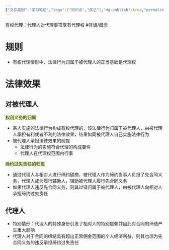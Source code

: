 ```yaml
---
{"文件类别":"学习笔记","tags":["知识点","民法"],"dg-publish":true,"permalink":"/学习笔记studyup/民法总论/有权代理/","dgPassFrontmatter":true,"created":"2024-07-30T16:22:43.307+08:00","updated":"2024-10-27T10:29:31.526+08:00"}
---
```


有权代理：代理人对代理事项享有代理权 #背诵/概念 
# 规则
- 有权代理情形中，法律行为归属于被代理人的正当基础是代理权
# 法律效果
## 对被代理人
<span style="background:rgba(205, 244, 105, 0.55)">权利义务的归属</span>
- 某人实施的法律行为构成有权代理的，该法律行为归属于被代理人，由被代理人承担有利或者不利的法律效果，结果如同被代理人自己实施法律行为
- 被代理人承担法律效果的前提
	- 法律行为的实施符合代理的构成要件
	- 代理人在代理权范围内行事

<span style="background:rgba(205, 244, 105, 0.55)"> 缔约过失责任的归属</span>
- 通过代理人与相对人进行缔约磋商，被代理人作为缔约当事人负担了先合同义务，代理人成为履行辅助人，辅助被代理人履行先合同义务
- 如果代理人违反先合同义务，则其过错归属于被代理人，由被代理人向相对人承担缔约过失责任
## 代理人
- 特别情形：代理人的特殊身份引发了相对人的特别信赖并因此对合同的缔结产生重大影响
- 代理人对于合同的缔结具有超出正常佣金范围的个人经济利益，则其也须为先合同义务的违反承担缔约过失责任